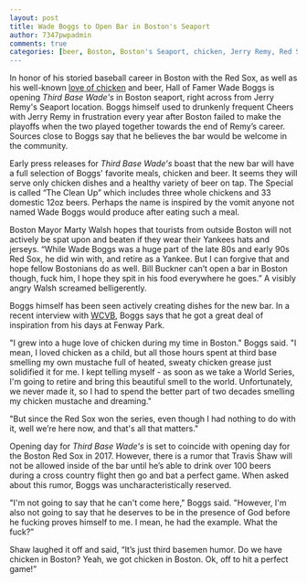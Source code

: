 ```yaml
---
layout: post
title: Wade Boggs to Open Bar in Boston's Seaport
author: 7347pwpadmin
comments: true
categories: [beer, Boston, Boston's Seaport, chicken, Jerry Remy, Red Sox, Sports, Wade Boggs, wicked]
---
```

In honor of his storied baseball career in Boston with the Red Sox, as well as his well-known <a href="http://wror.com/2016/05/26/listen-hall-famer-wade-boggs/">love of chicken</a> and beer, Hall of Famer Wade Boggs is opening <em style="font-weight: inherit;">Third Base Wade's</em> in Boston seaport, right across from Jerry Remy's Seaport location. Boggs himself used to drunkenly frequent Cheers with Jerry Remy in frustration every year after Boston failed to make the playoffs when the two played together towards the end of Remy’s career. Sources close to Boggs say that he believes the bar would be welcome in the community.

Early press releases for <em style="font-weight: inherit;">Third Base Wade's</em> boast that the new bar will have a full selection of Boggs' favorite meals, chicken and beer. It seems they will serve only chicken dishes and a healthy variety of beer on tap. The Special is called “The Clean Up” which includes three whole chickens and 33 domestic 12oz beers. Perhaps the name is inspired by the vomit anyone not named Wade Boggs would produce after eating such a meal.

Boston Mayor Marty Walsh hopes that tourists from outside Boston will not actively be spat upon and beaten if they wear their Yankees hats and jerseys. “While Wade Boggs was a huge part of the late 80s and early 90s Red Sox, he did win with, and retire as a Yankee. But I can forgive that and hope fellow Bostonians do as well. Bill Buckner can’t open a bar in Boston though, fuck him, I hope they spit in his food everywhere he goes.” A visibly angry Walsh screamed belligerently.

Boggs himself has been seen actively creating dishes for the new bar. In a recent interview with <a href="http://www.wcvb.com/">WCVB</a>, Boggs says that he got a great deal of inspiration from his days at Fenway Park.

"I grew into a huge love of chicken during my time in Boston." Boggs said. "I mean, I loved chicken as a child, but all those hours spent at third base smelling my own mustache full of heated, sweaty chicken grease just solidified it for me. I kept telling myself - as soon as we take a World Series, I'm going to retire and bring this beautiful smell to the world. Unfortunately, we never made it, so I had to spend the better part of two decades smelling my chicken mustache and dreaming."

"But since the Red Sox won the series, even though I had nothing to do with it, well we’re here now, and that's all that matters."

Opening day for <em style="font-weight: inherit;">Third Base Wade's</em> is set to coincide with opening day for the Boston Red Sox in 2017. However, there is a rumor that Travis Shaw will not be allowed inside of the bar until he’s able to drink over 100 beers during a cross country flight then go and bat a perfect game. When asked about this rumor, Boggs was uncharacteristically reserved.

"I'm not going to say that he can't come here," Boggs said. "However, I'm also not going to say that he deserves to be in the presence of God before he fucking proves himself to me. I mean, he had the example. What the fuck?”

Shaw laughed it off and said, “It’s just third basemen humor. Do we have chicken in Boston? Yeah, we got chicken in Boston. Ok, off to hit a perfect game!”
